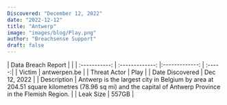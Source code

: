 ```yaml
---
Discovered: "December 12, 2022"
date: "2022-12-12"
title: "Antwerp"
image: "images/blog/Play.png"
author: "Breachsense Support"
draft: false
---
```


| Data Breach Report           |              | 
| :-----------: | :-------------:     |:-------------:    | :-----:|
| Victim      | antwerpen.be      | 
| Threat Actor      | Play      | 
| Date Discovered      | Dec 12, 2022      | 
| Description      | Antwerp is the largest city in Belgium by area at 204.51 square kilometres (78.96 sq mi) and the capital of Antwerp Province in the Flemish Region.      | 
| Leak Size      | 557GB      | 

